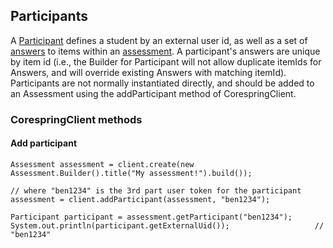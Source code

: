 ## Participants

A [Participant](/src/main/java/org/corespring/resource/question/Participant.java) defines a student by an external user
id, as well as a set of [answers](/doc/resources/answers.md) to items within an
[assessment](/doc/resources/assessments.md). A participant's answers are unique by item id (i.e., the Builder for
Participant will not allow duplicate itemIds for Answers, and will override existing Answers with matching itemId).
Participants are not normally instantiated directly, and should be added to an Assessment using the addParticipant
method of CorespringClient.

### CorespringClient methods

#### Add participant

    Assessment assessment = client.create(new Assessment.Builder().title("My assessment!").build());

    // where "ben1234" is the 3rd part user token for the participant
    assessment = client.addParticipant(assessment, "ben1234");

    Participant participant = assessment.getParticipant("ben1234");
    System.out.println(participant.getExternalUid());                   // "ben1234"
